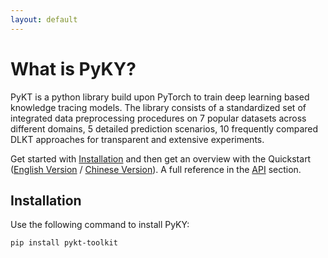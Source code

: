 ```yaml
---
layout: default
---
```


# What is PyKY?

PyKT is a python library build upon PyTorch to train deep learning based knowledge tracing models. The library consists of a standardized set of integrated data preprocessing procedures on 7 popular datasets across different domains, 5 detailed prediction scenarios, 10 frequently compared DLKT approaches for transparent and extensive experiments.


Get started with [Installation](#Installation) and then get an overview with the Quickstart ([English Version](./docs/quick_start) / [Chinese Version](./docs/quick_start_cn)). A full reference in the [API](./docs/) section.


## Installation
Use the following command to install PyKY:

```
pip install pykt-toolkit
```
